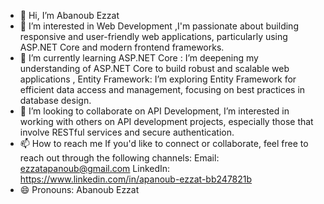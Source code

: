 - 👋 Hi, I’m Abanoub Ezzat
- 👀 I’m interested in Web Development ,I'm passionate about building responsive and user-friendly web applications, particularly using ASP.NET Core and modern frontend frameworks.
- 🌱 I’m currently learning  ASP.NET Core : I’m deepening my understanding of ASP.NET Core to build robust and scalable web applications , Entity Framework: I’m exploring Entity Framework for efficient data access and management, focusing on best practices in database design.
- 💞️ I’m looking to collaborate on API Development, I’m interested in working with others on API development projects, especially those that involve RESTful services and secure authentication.
- 📫 How to reach me If you'd like to connect or collaborate, feel free to reach out through the following channels:
    Email: ezzatapanoub@gmail.com 
    LinkedIn: https://www.linkedin.com/in/apanoub-ezzat-bb247821b 
- 😄 Pronouns: Abanoub Ezzat
  

<!---
ezzatabanoub27/ezzatabanoub27 is a ✨ special ✨ repository because its `README.md` (this file) appears on your GitHub profile.
You can click the Preview link to take a look at your changes.
--->
